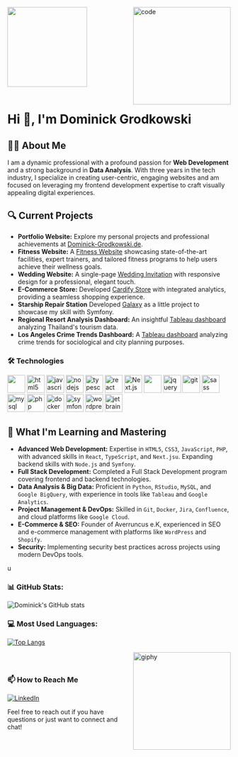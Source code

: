 <br>

<div>
 <img align="right" alt="code" height="220em" width="220em" src="https://i.giphy.com/media/v1.Y2lkPTc5MGI3NjExbmw0djl1c3V6aGZhNzV4N2t0dDBocjg4Z2d1MmYxMGZicGJlY2QyZSZlcD12MV9pbnRlcm5hbF9naWZfYnlfaWQmY3Q9cw/2wh8AaMZ2jtRseDQ3C/giphy.gif">
 <img align="center" height="180em" src="https://github-readme-stats.vercel.app/api/top-langs/?username=dominickgrodkowski&layout=compact&langs_count=7&theme=dark"/>
</div>

<br>

<div style="display: inline_block">

# Hi 👋, I'm Dominick Grodkowski


## 👨‍💻 About Me
I am a dynamic professional with a profound passion for **Web Development** and a strong background in **Data Analysis**. With three years in the tech industry, I specialize in creating user-centric, engaging websites and am focused on leveraging my frontend development expertise to craft visually appealing digital experiences.

## 🔍 Current Projects

- **Portfolio Website:** Explore my personal projects and professional achievements at [Dominick-Grodkowski.de](https://Dominick-Grodkowski.de).
- **Fitness Website:** A [Fitness Website](https://fitness-typescript-cw8.pages.dev/) showcasing state-of-the-art facilities, expert trainers, and tailored fitness programs to help users achieve their wellness goals.
- **Wedding Website:** A single-page [Wedding Invitation](http://dominickandaleenasaidyes.de/) with responsive design for a professional, elegant touch.
- **E-Commerce Store:** Developed [Cardify Store](https://cardify-store.de/) with integrated analytics, providing a seamless shopping experience.
- **Starship Repair Station** Developed [Galaxy](https://github.com/dominickgrodkowski/Galaxy) as a little project to showcase my skill with Symfony.
- **Regional Resort Analysis Dashboard:** An insightful [Tableau dashboard](https://public.tableau.com/app/profile/dominick.grodkowski/viz/RegionalResortAnalysisofThailandUpdatedVersion/RegionalResortAnalysisDashboardofThailand) analyzing Thailand's tourism data.
- **Los Angeles Crime Trends Dashboard:** A [Tableau dashboard](https://public.tableau.com/app/profile/dominick.grodkowski/viz/LosAngelesCrimeTrendsOverTime/Dashboard1) analyzing crime trends for sociological and city planning purposes.



### 🛠 Technologies
<p align="left">
  
  <img src="https://www.vectorlogo.zone/logos/getbootstrap/getbootstrap-icon.svg" width="40" height="40"/> 
  <img src="https://www.vectorlogo.zone/logos/w3_html5/w3_html5-icon.svg" alt="html5" width="40" height="40"/
  <img src="https://www.vectorlogo.zone/logos/w3_css/w3_css-official.svg" alt="css3" width="40" height="40"/> 
  <img src="https://www.vectorlogo.zone/logos/javascript/javascript-icon.svg" alt="javascript" width="40" height="40"/> 
  <img src="https://www.vectorlogo.zone/logos/nodejs/nodejs-icon.svg" alt="nodejs" width="40" height="40"/> 
  <img src="https://www.vectorlogo.zone/logos/typescriptlang/typescriptlang-icon.svg" alt="typescript" width="40" height="40"/>
  <img src="https://www.vectorlogo.zone/logos/reactjs/reactjs-icon.svg" alt="react" width="40" height="40"/>
  <img src="https://www.vectorlogo.zone/logos/nextjs/nextjs-icon.svg" alt="Next.js" width="40" height="40"/>
  <img src="https://www.vectorlogo.zone/logos/vitejsdev/vitejsdev-icon.svg" width="40" height="40"/>
  <img src="https://www.vectorlogo.zone/logos/jquery/jquery-icon.svg" alt="jquery" width="40" height="40"/>
  <img src="https://www.vectorlogo.zone/logos/git-scm/git-scm-icon.svg" alt="git" width="40" height="40"/>  
  <img src="https://www.vectorlogo.zone/logos/sass-lang/sass-lang-icon.svg" alt="sass" width="40" height="40"/> 
  <img src="https://www.vectorlogo.zone/logos/mysql/mysql-icon.svg" alt="mysql" width="40" height="40"/> 
  <img src="https://www.vectorlogo.zone/logos/php/php-icon.svg" alt="php" width="40" height="40"/> 
  <img src="https://www.vectorlogo.zone/logos/docker/docker-icon.svg" alt="docker" width="40" height="40"/> 
  <img src="https://www.vectorlogo.zone/logos/symfony/symfony-icon.svg" alt="symfony" width="40" height="40"/> 
  <img src="https://www.vectorlogo.zone/logos/wordpress/wordpress-icon.svg" alt="wordpress" width="40" height="40"/> 
  <img src="https://www.vectorlogo.zone/logos/jetbrains/jetbrains-icon.svg" alt="jetbrains" width="40" height="40"/> 
</p>


## 🌱 What I'm Learning and Mastering
- **Advanced Web Development:** Expertise in `HTML5`, `CSS3`, `JavaScript`, `PHP`, with advanced skills in `React`, `TypeScript`, and `Next.jsu`. Expanding backend skills with `Node.js` and `Symfony`.
- **Full Stack Development:** Completed a Full Stack Development program covering frontend and backend technologies.
- **Data Analysis & Big Data:** Proficient in `Python`, `RStudio`, `MySQL`, and `Google BigQuery`, with experience in tools like `Tableau` and `Google Analytics`.
- **Project Management & DevOps:** Skilled in `Git`, `Docker`, `Jira`, `Confluence`, and cloud platforms like `Google Cloud`.
- **E-Commerce & SEO:** Founder of Averruncus e.K, experienced in SEO and e-commerce management with platforms like `WordPress` and `Shopify`.
- **Security:** Implementing security best practices across projects using modern DevOps tools.


u
### 📊 GitHub Stats:
![Dominick's GitHub stats](https://github-readme-stats.vercel.app/api?username=dominickgrodkowski&amp;rank_icon=github)

### 💻 Most Used Languages:
[![Top Langs](https://github-readme-stats.vercel.app/api/top-langs/?username=dominickgrodkowski&layout=donut-vertical)](https://github.com/dominickgrodkowski/github-readme-stats)

<div style="display: flex; align-items: center; justify-content: space-between;">
  <!-- Left: Contact Information -->
  <div>
    <h3>📫 How to Reach Me</h3>
    <a href="https://www.linkedin.com/in/dominick-grodkowski/">
      <img src="https://img.shields.io/badge/LinkedIn-Dominick%20Grodkowski-blue?style=flat-square&logo=linkedin" alt="LinkedIn">
    </a>
    <p>Feel free to reach out if you have questions or just want to connect and chat!</p>
  </div>

  <!-- Right: Giphy -->
  <div>
    <img alt="giphy" height="220em" width="220em" src="https://i.giphy.com/media/v1.Y2lkPTc5MGI3NjExbHA4bHEzOGlib3VmOHlpOXlhODhhMm9zNjUwYzU5dGNudGx2YXc0YSZlcD12MV9pbnRlcm5hbF9naWZfYnlfaWQmY3Q9cw/M4NykXxUE0HAcK7UJ6/giphy.gif">
  </div>
</div>


